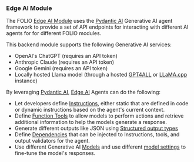 ### Edge AI Module 

The FOLIO [Edge AI Module][EDGE_AI] uses the [Pydantic AI][PYDANTIC_AI]
Generative AI agent framework to provide a set of API endpoints for interacting with 
different AI agents for for different FOLIO modules.

This backend module supports the following Generative AI services:

- OpenAI's ChatGPT (requires an API token)
- Anthropic Claude (requires an API token)
- Google Gemini (requires an API token)
- Locally hosted Llama model (through a hosted [GPT4ALL](https://www.nomic.ai/gpt4all) or [LLaMA.cpp](https://github.com/ggerganov/llama.cpp) instance)

By leveraging [Pydantic AI][PYDANTIC_AI], [Edge AI][EDGE_AI] Agents can do the following:

- Let developers define [Instructions](https://ai.pydantic.dev/agents/#instructions), either static that
  are defined in code or dynamic instructions based on the agent's current context.
- Define [Function Tools](https://ai.pydantic.dev/tools/) to allow models to perform actions and 
  retrieve additional information to help the models generate a response.
- Generate different outputs like JSON using [Structured output types](https://ai.pydantic.dev/output/)
- Define [Dependencies](https://ai.pydantic.dev/dependencies/) that can be injected to Instructions, tools,
  and output validators for the agent.
- Use different Generative AI [Models](https://ai.pydantic.dev/api/models/base/) and use different
  [model settings](https://ai.pydantic.dev/agents/#additional-configuration) to fine-tune the model's 
  responses.

[EDGE_AI]: https://github.com/folio-labs/edge-ai
[PYDANTIC_AI]: https://ai.pydantic.dev/
